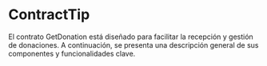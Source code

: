 # ContractTip
El contrato GetDonation está diseñado para facilitar la recepción y gestión de donaciones. A continuación, se presenta una descripción general de sus componentes y funcionalidades clave.
